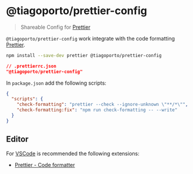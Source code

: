 # @tiagoporto/prettier-config

> Shareable Config for [Prettier](https://prettier.io)

`@tiagoporto/prettier-config` work integrate with the code formatting [Prettier](https://prettier.io).

```bash
npm install --save-dev prettier @tiagoporto/prettier-config
```

```json
// .prettierrc.json
"@tiagoporto/prettier-config"
```

In `package.json` add the following scripts:

```json
{
  "scripts": {
    "check-formatting": "prettier --check --ignore-unknown \"**/*\"",
    "check-formatting:fix": "npm run check-formatting -- --write"
  }
}
```

## Editor

For [VSCode](https://code.visualstudio.com) is recommended the following extensions:

- [Prettier - Code formatter](https://marketplace.visualstudio.com/items?itemName=esbenp.prettier-vscode)

